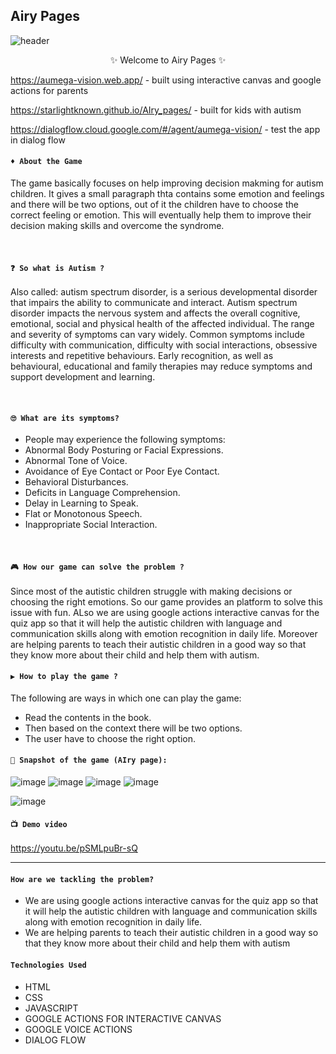 ## Airy Pages 
![header](https://user-images.githubusercontent.com/56751927/120093900-daea8a80-c13a-11eb-962d-ec382efd2f93.png)


<p align="center">
    ✨ Welcome to Airy Pages ✨ <br />
</p>

https://aumega-vision.web.app/ - built using interactive canvas and google actions for parents

https://starlightknown.github.io/AIry_pages/ - built for kids with autism

https://dialogflow.cloud.google.com/#/agent/aumega-vision/ - test the app in dialog flow


#### `♦ About the Game`
The game basically focuses on help improving decision makming for autism children. It gives a small paragraph thta contains some emotion and feelings and there will be two options, out of it the children have to choose the correct feeling or emotion. This will eventually help them to improve their decision making skills and overcome the syndrome.

  <br>
  
#### `❓ So what is Autism ?`
  <p>Also called: autism spectrum disorder, is a serious developmental disorder that impairs the ability to communicate and interact.
    Autism spectrum disorder impacts the nervous system and affects the overall cognitive, emotional, social and physical health of the affected individual.
    The range and severity of symptoms can vary widely. Common symptoms include difficulty with communication, difficulty with social interactions, obsessive interests and          repetitive behaviours.
    Early recognition, as well as behavioural, educational and family therapies may reduce symptoms and support development and learning.
  </p>
  <br>
  
#### `🙄 What are its symptoms?`
- People may experience the following symptoms: <br>
- Abnormal Body Posturing or Facial Expressions.<br>
- Abnormal Tone of Voice.<br>
- Avoidance of Eye Contact or Poor Eye Contact.<br>
- Behavioral Disturbances.<br>
- Deficits in Language Comprehension.<br>
- Delay in Learning to Speak.<br>
- Flat or Monotonous Speech.<br>
- Inappropriate Social Interaction.<br>


 
<br />

#### `🎮 How our game can solve the problem ?`
Since most of the autistic children struggle with making decisions or choosing the right emotions. So our game provides an platform to solve this issue with fun. ALso we are using google actions interactive canvas for the quiz app so that it will help the autistic children with language and communication skills along with emotion recognition in daily life.
Moreover are helping parents to teach their autistic children in a good way so that they know more about their child and help them with autism.

#### `▶ How to play the game ?`
The following are ways in which one can play the game:
- Read the contents in the book.
- Then based on the context there will be two options.
- The user have to choose the right option.

#### `📸 Snapshot of the game (AIry page):`

![image](https://user-images.githubusercontent.com/56751963/120093752-e9847200-c139-11eb-9aa6-610d8d0ec3b5.png)
![image](https://user-images.githubusercontent.com/56751963/120093839-73ccd600-c13a-11eb-9339-2dd53fd46872.png)
![image](https://user-images.githubusercontent.com/56751963/120093855-90690e00-c13a-11eb-8283-7f17c1c30508.png)
![image](https://user-images.githubusercontent.com/74637789/120094154-5a2c8e00-c13c-11eb-9b9d-784107df0452.png)

![image](https://user-images.githubusercontent.com/74637789/120094165-74ff0280-c13c-11eb-9915-06f52eb4099c.png)

#### `📺 Demo video`

https://youtu.be/pSMLpuBr-sQ

<hr>

#### `How are we tackling the problem?` 

- We are using google actions interactive canvas for the quiz app so that it will help the autistic children with language and communication skills along with emotion recognition in daily life.
- We are helping parents to teach their autistic children in a good way so that they know more about their child and help them with autism

#### `Technologies Used `

- HTML
- CSS 
- JAVASCRIPT
- GOOGLE ACTIONS FOR INTERACTIVE CANVAS
- GOOGLE VOICE ACTIONS
- DIALOG FLOW
